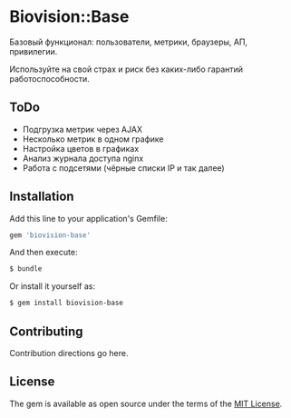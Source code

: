 Biovision::Base
===============

Базовый функционал: пользователи, метрики, браузеры, АП, привилегии.

Используйте на свой страх и риск без каких-либо гарантий работоспособности.

ToDo
-----

 * Подгрузка метрик через AJAX
 * Несколько метрик в одном графике
 * Настройка цветов в графиках
 * Анализ журнала доступа nginx
 * Работа с подсетями (чёрные списки IP и так далее)

## Installation
Add this line to your application's Gemfile:

```ruby
gem 'biovision-base'
```

And then execute:
```bash
$ bundle
```

Or install it yourself as:
```bash
$ gem install biovision-base
```

## Contributing
Contribution directions go here.

## License
The gem is available as open source under the terms of the [MIT License](http://opensource.org/licenses/MIT).
